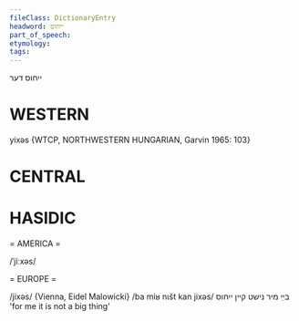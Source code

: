 ```yaml
---
fileClass: DictionaryEntry
headword: ייִחוס
part_of_speech: 
etymology: 
tags: 
---
```

ייִחוס
דער

WESTERN
========

yixəs {WTCP, NORTHWESTERN HUNGARIAN, Garvin 1965: 103}

CENTRAL
========

HASIDIC
=======
= AMERICA = 

/ˈjiːxəs/

= EUROPE = 

/jixəs/ {Vienna, Eidel Malowicki}
/ba miʁ nɩšt kan jixəs/ בײַ מיר נישט קיין ייִחוס 'for me it is not a big thing'